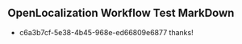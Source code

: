 ## OpenLocalization Workflow Test MarkDown
* c6a3b7cf-5e38-4b45-968e-ed66809e6877 thanks!

<!--HONumber=Jul16_HO3-->


